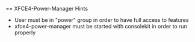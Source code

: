 == XFCE4-Power-Manager Hints
* User must be in "power" group in order to have full access to features
* xfce4-power-manager must be started with consolekit in order to run properly
